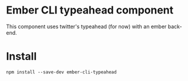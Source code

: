 Ember CLI typeahead component
=========================

This component uses twitter's typeahead (for now) with an ember back-end.

Install
=======

    npm install --save-dev ember-cli-typeahead
